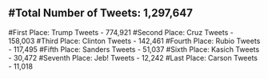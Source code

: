 #Total Number of Tweets: 1,297,647 
---
#First Place: Trump Tweets - 774,921
#Second Place: Cruz Tweets - 158,003
#Third Place: Clinton Tweets - 142,461
#Fourth Place: Rubio Tweets - 117,495
#Fifth Place: Sanders Tweets - 51,037
#Sixth Place: Kasich Tweets - 30,472
#Seventh Place: Jeb! Tweets - 12,242
#Last Place: Carson Tweets - 11,018

